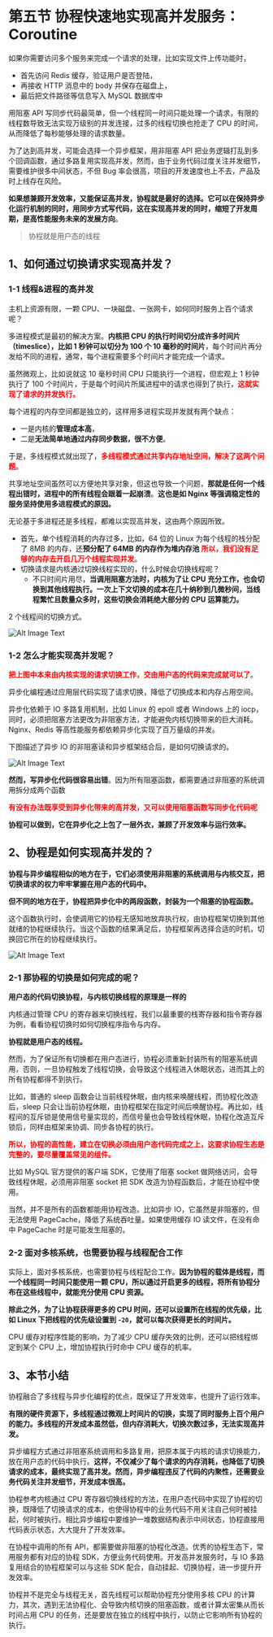 # **第五节 协程快速地实现高并发服务：Coroutine**

如果你需要访问多个服务来完成一个请求的处理，比如实现文件上传功能时，

* 首先访问 Redis 缓存，验证用户是否登陆，
* 再接收 HTTP 消息中的 body 并保存在磁盘上，
* 最后把文件路径等信息写入 MySQL 数据库中

用阻塞 API 写同步代码最简单，但一个线程同一时间只能处理一个请求，有限的线程数导致无法实现万级别的并发连接，过多的线程切换也抢走了 CPU 的时间，从而降低了每秒能够处理的请求数量。


为了达到高并发，可能会选择一个异步框架，用非阻塞 API 把业务逻辑打乱到多个回调函数，通过多路复用实现高并发，然而，由于业务代码过度关注并发细节，需要维护很多中间状态，不但 Bug 率会很高，项目的开发速度也上不去，产品及时上线存在风险。

**如果想兼顾开发效率，又能保证高并发，协程就是最好的选择。它可以在保持异步化运行机制的同时，用同步方式写代码，这在实现高并发的同时，缩短了开发周期，是高性能服务未来的发展方向**。

> 协程就是用户态的线程

## **1、如何通过切换请求实现高并发？**

### **1-1 线程&进程的高并发**

主机上资源有限，一颗 CPU、一块磁盘、一张网卡，如何同时服务上百个请求呢？

多进程模式是最初的解决方案。**内核把 CPU 的执行时间切分成许多时间片（timeslice），比如 1 秒钟可以切分为 100 个 10 毫秒的时间片**，每个时间片再分发给不同的进程，通常，每个进程需要多个时间片才能完成一个请求。

虽然微观上，比如说就这 10 毫秒时间 CPU 只能执行一个进程，但宏观上 1 秒钟执行了 100 个时间片，于是每个时间片所属进程中的请求也得到了执行，**<span style="color:red">这就实现了请求的并发执行。</span>**

每个进程的内存空间都是独立的，这样用多进程实现并发就有两个缺点：

* 一是内核的**管理成本高**，
* 二是**无法简单地通过内存同步数据，很不方便**。


于是，多线程模式就出现了，**<span style="color:red">多线程模式通过共享内存地址空间，解决了这两个问题</span>**。

共享地址空间虽然可以方便地共享对象，但这也导致一个问题，**那就是任何一个线程出错时，进程中的所有线程会跟着一起崩溃**。**这也是如 Nginx 等强调稳定性的服务坚持使用多进程模式的原因。**

无论基于多进程还是多线程，都难以实现高并发，这由两个原因所致。

* 首先，单个线程消耗的内存过多，比如，64 位的 Linux 为每个线程的栈分配了 8MB 的内存，还**预分配了 64MB 的内存作为堆内存池** **<span style="color:red">所以，我们没有足够的内存去开启几万个线程实现并发</span>**。
* 切换请求是内核通过切换线程实现的，什么时候会切换线程呢？
	* 不只时间片用尽，**当调用阻塞方法时，内核为了让 CPU 充分工作，也会切换到其他线程执行。一次上下文切换的成本在几十纳秒到几微秒间，当线程繁忙且数量众多时，这些切换会消耗绝大部分的 CPU 运算能力。**

2 个线程间的切换方式。

![Alt Image Text](../images/chap1_5_1.png "Body image")


### **1-2 怎么才能实现高并发呢？**

**<span style="color:red">把上图中本来由内核实现的请求切换工作，交由用户态的代码来完成就可以了</span>**。

异步化编程通过应用层代码实现了请求切换，降低了切换成本和内存占用空间。

异步化依赖于 IO 多路复用机制，比如 Linux 的 epoll 或者 Windows 上的 iocp，同时，必须把阻塞方法更改为非阻塞方法，才能避免内核切换带来的巨大消耗。Nginx、Redis 等高性能服务都依赖异步化实现了百万量级的并发。

下图描述了异步 IO 的非阻塞读和异步框架结合后，是如何切换请求的。

![Alt Image Text](../images/chap1_5_2.png "Body image")

**然而，写异步化代码很容易出错**。因为所有阻塞函数，都需要通过非阻塞的系统调用拆分成两个函数

**<span style="color:red">有没有办法既享受到异步化带来的高并发，又可以使用阻塞函数写同步化代码呢</span>**

**协程可以做到，它在异步化之上包了一层外衣，兼顾了开发效率与运行效率。**

## **2、协程是如何实现高并发的？**

**协程与异步编程相似的地方在于，它们必须使用非阻塞的系统调用与内核交互，把切换请求的权力牢牢掌握在用户态的代码中。**

**但不同的地方在于，协程把异步化中的两段函数，封装为一个阻塞的协程函数。**

这个函数执行时，会使调用它的协程无感知地放弃执行权，由协程框架切换到其他就绪的协程继续执行。当这个函数的结果满足后，协程框架再选择合适的时机，切换回它所在的协程继续执行。

![Alt Image Text](../images/chap1_5_3.png "Body image")

### **2-1 那协程的切换是如何完成的呢？**

**用户态的代码切换协程，与内核切换线程的原理是一样的**

内核通过管理 CPU 的寄存器来切换线程，我们以最重要的栈寄存器和指令寄存器为例，看看协程切换时如何切换程序指令与内存。

**协程就是用户态的线程。**

然而，为了保证所有切换都在用户态进行，协程必须重新封装所有的阻塞系统调用，否则，一旦协程触发了线程切换，会导致这个线程进入休眠状态，进而其上的所有协程都得不到执行。

比如，普通的 sleep 函数会让当前线程休眠，由内核来唤醒线程，而协程化改造后，sleep 只会让当前协程休眠，由协程框架在指定时间后唤醒协程。再比如，线程间的互斥锁是使用信号量实现的，而信号量也会导致线程休眠，协程化改造互斥锁后，同样由框架来协调、同步各协程的执行。

**<span style="color:red">所以，协程的高性能，建立在切换必须由用户态代码完成之上，这要求协程生态是完整的，要尽量覆盖常见的组件。</span>**

比如 MySQL 官方提供的客户端 SDK，它使用了阻塞 socket 做网络访问，会导致线程休眠，必须用非阻塞 socket 把 SDK 改造为协程函数后，才能在协程中使用。


当然，并不是所有的函数都能用协程改造。比如异步 IO，它虽然是非阻塞的，但无法使用 PageCache，降低了系统吞吐量。如果使用缓存 IO 读文件，在没有命中 PageCache 时是可能发生阻塞的。

### **2-2 面对多核系统，也需要协程与线程配合工作**

实际上，面对多核系统，也需要协程与线程配合工作。**因为协程的载体是线程，而一个线程同一时间只能使用一颗 CPU，所以通过开启更多的线程，将所有协程分布在这些线程中，就能充分使用 CPU 资源。**


**除此之外，为了让协程获得更多的 CPU 时间，还可以设置所在线程的优先级，比如 Linux 下把线程的优先级设置到 `-20`，就可以每次获得更长的时间片。**

CPU 缓存对程序性能的影响，为了减少 CPU 缓存失效的比例，还可以把线程绑定到某个 CPU 上，增加协程执行时命中 CPU 缓存的机率。

## **3、本节小结**

协程融合了多线程与异步化编程的优点，既保证了开发效率，也提升了运行效率。

**有限的硬件资源下，多线程通过微观上时间片的切换，实现了同时服务上百个用户的能力。多线程的开发成本虽然低，但内存消耗大，切换次数过多，无法实现高并发。**


异步编程方式通过非阻塞系统调用和多路复用，把原本属于内核的请求切换能力，放在用户态的代码中执行。**这样，不仅减少了每个请求的内存消耗，也降低了切换请求的成本，最终实现了高并发。然而，异步编程违反了代码的内聚性，还需要业务代码关注并发细节，开发成本很高。**

协程参考内核通过 CPU 寄存器切换线程的方法，在用户态代码中实现了协程的切换，既降低了切换请求的成本，也使得协程中的业务代码不用关注自己何时被挂起，何时被执行。相比异步编程中要维护一堆数据结构表示中间状态，协程直接用代码表示状态，大大提升了开发效率。

在协程中调用的所有 API，都需要做非阻塞的协程化改造。优秀的协程生态下，常用服务都有对应的协程 SDK，方便业务代码使用。开发高并发服务时，与 IO 多路复用结合的协程框架可以与这些 SDK 配合，自动挂起、切换协程，进一步提升开发效率。

协程并不是完全与线程无关，首先线程可以帮助协程充分使用多核 CPU 的计算力，其次，遇到无法协程化、会导致内核切换的阻塞函数，或者计算太密集从而长时间占用 CPU 的任务，还是要放在独立的线程中执行，以防止它影响所有协程的执行。